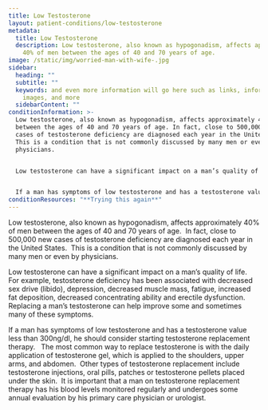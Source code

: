 ```yaml
---
title: Low Testosterone
layout: patient-conditions/low-testosterone
metadata:
  title: Low Testosterone
  description: Low testosterone, also known as hypogonadism, affects approximately
    40% of men between the ages of 40 and 70 years of age.
image: /static/img/worried-man-with-wife-.jpg
sidebar:
  heading: ""
  subtitle: ""
  keywords: and even more information will go here such as links, information,
    images, and more
  sidebarContent: ""
conditionInformation: >-
  Low testosterone, also known as hypogonadism, affects approximately 40% of men
  between the ages of 40 and 70 years of age. In fact, close to 500,000 new
  cases of testosterone deficiency are diagnosed each year in the United States.
  This is a condition that is not commonly discussed by many men or even by
  physicians.


  Low testosterone can have a significant impact on a man’s quality of life. For example, testosterone deficiency has been associated with decreased sex drive (libido), depression, decreased muscle mass, fatigue, increased fat deposition, decreased concentrating ability and erectile dysfunction. Replacing a man’s testosterone can help improve some and sometimes many of these symptoms.


  If a man has symptoms of low testosterone and has a testosterone value less than 300ng/dl, he should consider starting testosterone replacement therapy. The most common way to replace testosterone is with the daily application of testosterone gel, which is applied to the shoulders, upper arms, and abdomen. Other types of testosterone replacement include testosterone injections, oral pills, patches or testosterone pellets placed under the skin. It is important that a man on testosterone replacement therapy has his blood levels monitored regularly and undergoes some annual evaluation by his primary care physician or urologist.
conditionResources: "**Trying this again**"
---
```

Low testosterone, also known as hypogonadism, affects approximately 40% of men between the ages of 40 and 70 years of age.  In fact, close to 500,000 new cases of testosterone deficiency are diagnosed each year in the United States.  This is a condition that is not commonly discussed by many men or even by physicians.  

Low testosterone can have a significant impact on a man’s quality of life.  For example, testosterone deficiency has been associated with decreased sex drive (libido), depression, decreased muscle mass, fatigue, increased fat deposition, decreased concentrating ability and erectile dysfunction.  Replacing a man’s testosterone can help improve some and sometimes many of these symptoms.   

If a man has symptoms of low testosterone and has a testosterone value less than 300ng/dl, he should consider starting testosterone replacement therapy.   The most common way to replace testosterone is with the daily application of testosterone gel, which is applied to the shoulders, upper arms, and abdomen.  Other types of testosterone replacement include testosterone injections, oral pills, patches or testosterone pellets placed under the skin.  It is important that a man on testosterone replacement therapy has his blood levels monitored regularly and undergoes some annual evaluation by his primary care physician or urologist.